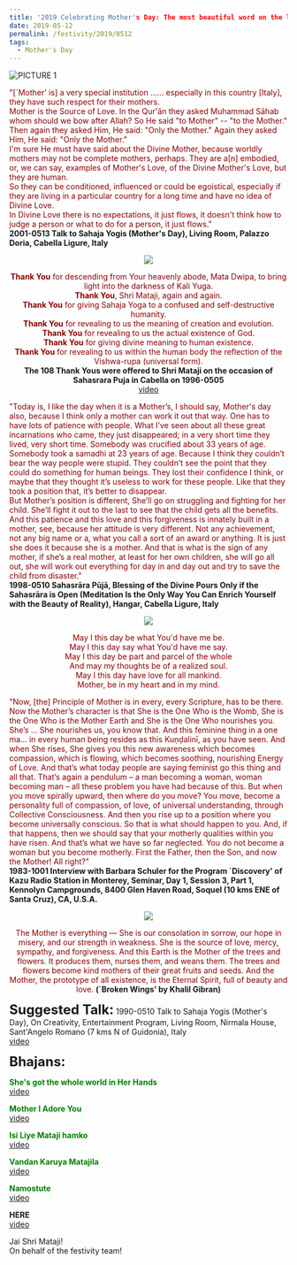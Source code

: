 ```yaml
---
title: '2019 Celebrating Mother's Day: The most beautiful word on the lips of mankind is the word "Mother": Khalil Gibran'
date: 2019-05-12
permalink: /festivity/2019/0512
tags:
  - Mother's Day
---
```


![PICTURE 1](/images/image1.png)

<p>
<font color="DarkRed">"[`Mother' is] a very special institution ...... especially in this country [Italy], they have such respect for their mothers.<br>
Mother is the Source of Love. In the Qur'ān they asked Muhammad Sāhab whom should we bow after Allah? So He said "to Mother" -- "to the Mother."<br>
Then again they asked Him, He said: "Only the Mother." Again they asked Him, He said: "Only the Mother."<br>
I'm sure He must have said about the Divine Mother, because worldly mothers may not be complete mothers, perhaps. They are a[n] embodied, or, we can say, examples of Mother's Love, of the Divine Mother's Love, but they are human.<br>
So they can be conditioned, influenced or could be egoistical, especially if they are living in a particular country for a long time and have no idea of Divine Love.<br>
In Divine Love there is no expectations, it just flows, it doesn't think how to judge a person or what to do for a person, it just flows."</font><br>
<b>2001-0513 Talk to Sahaja Yogis (Mother's Day), Living Room, Palazzo Doria, Cabella Ligure, Italy</b>
</p>

<div style="text-align: center"><img src="/images/image98.png" /></div>

<p style="text-align:center;">
<font color="DarkRed"><b>Thank You</b> for descending from Your heavenly abode, Mata Dwipa, to bring light into the darkness of Kali Yuga.<br>
<b>Thank You</b>, Shri Mataji, again and again.<br>
<b>Thank You</b> for giving Sahaja Yoga to a confused and self-destructive humanity.<br> 
<b>Thank You</b> for revealing to us the meaning of creation and evolution.<br>
<b>Thank You</b> for revealing to us the actual existence of God.<br>
<b>Thank You</b> for giving divine meaning to human existence.<br>
<b>Thank You</b> for revealing to us within the human body the reflection of the Vishwa-rupa (universal form).</font><br>
<b>The 108 Thank Yous were offered to Shri Mataji on the occasion of Sahasrara Puja in Cabella on 1996-0505</b><br>
<a href="https://www.youtube.com/watch?v=wP_R9tpOVag">video</a>
</p>

<p>
<font color="DarkRed">"Today is, I like the day when it is a Mother’s, I should say, Mother's day also, because I think only a mother can work it out that way. One has to have lots of patience with people. What I’ve seen about all these great incarnations who came, they just disappeared; in a very short time they lived, very short time. Somebody was crucified about 33 years of age. Somebody took a samadhi at 23 years of age. Because I think they couldn’t bear the way people were stupid. They couldn’t see the point that they could do something for human beings. They lost their confidence I think, or maybe that they thought it’s useless to work for these people. Like that they took a position that, it’s better to disappear.<br>
But Mother’s position is different, She’ll go on struggling and fighting for her child. She’ll fight it out to the last to see that the child gets all the benefits. And this patience and this love and this forgiveness is innately built in a mother, see, because her attitude is very different. Not any achievement, not any big name or a, what you call a sort of an award or anything. It is just she does it because she is a mother. And that is what is the sign of any mother, if she’s a real mother, at least for her own children, she will go all out, she will work out everything for day in and day out and try to save the child from disaster."</font><br>
<b>1998-0510 Sahasrāra Pūjā, Blessing of the Divine Pours Only if the Sahasrāra is Open (Meditation Is the Only Way You Can Enrich Yourself with the Beauty of Reality), Hangar, Cabella Ligure, Italy</b>
</p>

<div style="text-align: center"><img src="/images/image99.png" /></div>

<p style="text-align:center;">
<font color="DarkRed">May I this day be what You'd have me be.<br>
May I this day say what You'd have me say.<br>
May I this day be part and parcel of the whole<br>
And may my thoughts be of a realized soul.<br>
May I this day have love for all mankind.<br>
Mother, be in my heart and in my mind.</font><br>
</p>

<p>
<font color="DarkRed">"Now, [the] Principle of Mother is in every, every Scripture, has to be there. Now the Mother’s character is that She is the One Who is the Womb, She is the One Who is the Mother Earth and She is the One Who nourishes you. She’s ... She nourishes us, you know that. And this feminine thing in a one ma... in every human being resides as this Kuṇḍalinī, as you have seen. And when She rises, She gives you this new awareness which becomes compassion, which is flowing, which becomes soothing, nourishing Energy of Love. And that’s what today people are saying feminist go this thing and all that. That’s again a pendulum – a man becoming a woman, woman becoming man – all these problem you have had because of this. But when you move spirally upward, then where do you move? You move, become a personality full of compassion, of love, of universal understanding, through Collective Consciousness. And then you rise up to a position where you become universally conscious. So that is what should happen to you. And, if that happens, then we should say that your motherly qualities within you have risen. And that’s what we have so far neglected. You do not become a woman but you become motherly. First the Father, then the Son, and now the Mother! All right?"</font><br>
<b>1983-1001 Interview with Barbara Schuler for the Program `Discovery' of Kazu Radio Station in Monterey, Seminar, Day 1, Session 3, Part 1, Kennolyn Campgrounds, 8400 Glen Haven Road, Soquel (10 kms ENE of Santa Cruz), CA, U.S.A.</b>
</p>

<div style="text-align: center"><img src="/images/image100.png" /></div>

<p style="text-align:center;">
<font color="DarkRed">The Mother is everything — She is our consolation in sorrow, our
hope in misery, and our strength in weakness. 
She is the source of
love, mercy, sympathy, and forgiveness. And this Earth is the Mother of the trees and flowers. 
It produces them, nurses them, and weans them.
The trees and flowers become kind mothers of their great fruits and
seeds. 
And the Mother, the prototype of all existence, is the Eternal
Spirit, full of beauty and love.</font>
<b>(`Broken Wings' by Khalil Gibran)</b>
</p>

<font size="+2"><b>Suggested Talk:</b></font> 1990-0510 Talk to Sahaja Yogis (Mother's Day), On Creativity, Entertainment Program, Living Room, Nirmala House, Sant'Angelo Romano (7 kms N of Guidonia), Italy<br><a href="https://www.youtube.com/watch?v=BkP062140Jo"> video</a><br>

<font size="+2"><b>Bhajans:</b></font>

<p>
<font color="green"><b>She's got the whole world in Her Hands</b></font><br>
<a href="https://www.youtube.com/watch?v=C1x3oBWu2BI"> video</a><br>
</p>

<p>
<font color="green"><b>Mother I Adore You</b></font><br>
<a href="https://www.youtube.com/watch?v=LsWaC7NktHA">video</a>
</p>

<p>
<font color="green"><b>Isi Liye Mataji hamko</b></font><br>
<a href="https://www.youtube.com/watch?v=oFGGshAsz2Q">video</a>
</p>
 
<p>
<font color="green"><b>Vandan Karuya Matajila</b></font><br>
<a href="https://www.youtube.com/watch?v=ybCnMcQi2ZQ">video</a> 
</p>
<p>
<font color="green"><b>Namostute</b></font><br>
<a href="https://www.youtube.com/watch?v=30F02gXLuGw">video</a> 
</p>

<p>
<font color=""><b>HERE</b></font><br>
<a href="">video</a> 
</p>

Jai Shri Mataji!<br>
On behalf of the festivity team!